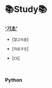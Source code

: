 # 📚Study📚

### ['기초'](https://github.com/HiMyNameIsDavidKim/Study/tree/main/Python)
  - [`알고리즘`]

  - [`자료구조`]
  
  - [`CS`]

<br>

### Python




